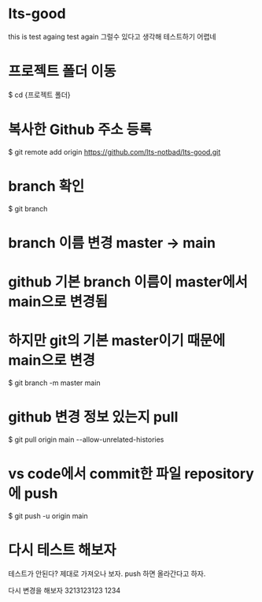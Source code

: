# Its-good
this is test againg 
test again
그럴수 있다고 생각해 테스트하기 어렵네
# 프로젝트 폴더 이동
$ cd {프로젝트 폴더}

# 복사한 Github 주소 등록
$ git remote add origin https://github.com/Its-notbad/Its-good.git

# branch 확인
$ git branch

# branch 이름 변경 master -> main 
# github 기본 branch 이름이 master에서 main으로 변경됨
# 하지만 git의 기본 master이기 때문에 main으로 변경
$ git branch -m master main

# github 변경 정보 있는지 pull
$ git pull origin main --allow-unrelated-histories

# vs code에서 commit한 파일 repository에 push
$ git push -u origin main

# 다시 테스트 해보자
테스트가 안된다?
제대로 가져오나 보자.
push 하면 올라간다고 하자.

다시 변경을 해보자
3213123123
1234
